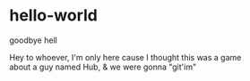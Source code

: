 # hello-world
goodbye hell

Hey to whoever,
 I'm only here cause I thought this was a game  
about a guy named Hub, & we were gonna "git'im"
